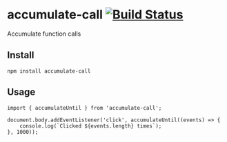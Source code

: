# accumulate-call [![Build Status](https://travis-ci.org/aereal/node-accumulate-call.svg?branch=master)](https://travis-ci.org/aereal/node-accumulate-call)

Accumulate function calls

## Install

```
npm install accumulate-call
```

## Usage

```
import { accumulateUntil } from 'accumulate-call';

document.body.addEventListener('click', accumulateUntil((events) => {
    console.log(`Clicked ${events.length} times`);
}, 1000));
```
